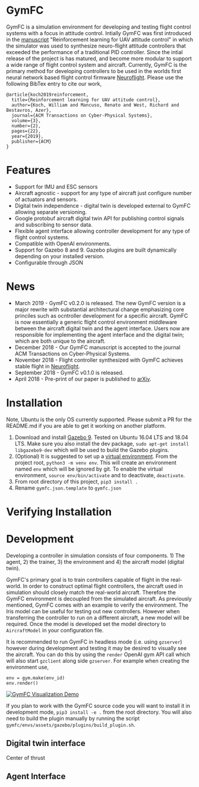 # GymFC

GymFC is a simulation environment for developing and testing flight control systems with a focus in attitude control. 
Intially GymFC was first introduced in the [manuscript]() "Reinforcement learning for UAV attitude control" in which the simulator was used to
synthesize neuro-flight attitude controllers that exceeded the performance of a traditional PID controller. 
Since the intial release of the project is has matured, and become more modular
to support a wide range of flight control system and aircraft.
Currently, GymFC is the primary method for developing controllers to be used in the worlds
first neural network based
flight control firmware [Neuroflight](https://wfk.io/neuroflight). 
Please use the following BibTex entry to cite our work,
```
@article{koch2019reinforcement,
  title={Reinforcement learning for UAV attitude control},
  author={Koch, William and Mancuso, Renato and West, Richard and Bestavros, Azer},
  journal={ACM Transactions on Cyber-Physical Systems},
  volume={3},
  number={2},
  pages={22},
  year={2019},
  publisher={ACM}
}
```

# Features

* Support for IMU and ESC sensors
* Aircraft agnostic - support for any type of aircraft just configure number of
  actuators and sensors.
* Digital twin independence - digital twin is developed external to GymFC
  allowing separate versioning.
* Google protobuf aircraft digital twin API for publishing control
  signals and subscribing to sensor data. 
* Flexible agent interface allowing controller development for any type of flight control systems.
* Compatible with OpenAI environments.
* Support for Gazebo 8 and 9. Gazebo plugins are built dynamically depending on
  your installed version. 
* Configurable through JSON


# News

* March 2019 - GymFC v0.2.0 is released. 
The new GymFC version is a major rewrite with substantial architectural
change emphasizing core princiles such as ocntroller development for a specific aircraft.
GymFC is now essentially a generic flight control environment middleware between the aircraft digital twin and the agent interface. Users now are responsible for implementing the agent interface and the digital twin; which are both unique to the aircraft.
* December 2018 - Our GymFC manuscript is accepted to the journal ACM Transactions on Cyber-Physical Systems.
* November 2018 - Flight controller synthesized with GymFC achieves stable
  flight in [Neuroflight](https://github.com/wil3/neuroflight).
* September 2018 - GymFC v0.1.0 is released.
* April 2018 - Pre-print of our paper is published to [arXiv](https://arxiv.org/abs/1804.04154). 


# Installation 

Note, Ubuntu is the only OS currently supported. Please submit a PR for the
README.md if you are
able to get it working on another platform.   
1. Download and install [Gazebo 9](http://gazebosim.org/download). Tested on
   Ubuntu 16.04 LTS and 18.04 LTS.  Make sure you also install the dev package, `sudo apt-get install libgazebo9-dev` which will be used to build the Gazebo plugins.
2. (Optional) It is suggested to set up a [virtual environment](https://docs.python.org/3/library/venv.html). From the project root,
   `python3 -m venv env`. This will create an environment named `env` which
will be ignored by git. To enable the virtual environment, `source
env/bin/activate` and to deactivate, `deactivate`.  
2. From root directory of this project, `pip3 install .`
3. Rename `gymfc.json.template` to `gymfc.json`

# Verifying Installation 


# Development 

Developing a controller in simulation consists of four components. 1) The agent,
2) the trainer, 3) the environment and 4) the aircraft model (digital twin).

GymFC's primary goal is to train controllers capable of flight in the real-world. 
 In order to construct optimal flight controllers, the aircraft used in
simulation should closely match the real-world aircraft. Therefore the GymFC environment is decoupled from the simulated aircraft.
As previously mentioned, GymFC comes with an example to verify the environment.
The Iris model can be useful for testing out new controllers. However when
transferring the controller to run on a different aircraft, a new model will be
required. Once the model is developed set the model directory to `AircraftModel` in your configuration file.

It is recommended to run GymFC in headless mode (i.e. using `gzserver`) however
during development and testing it may be desired to visually see the aircraft.  You can do this by using the `render` OpenAI gym API call which will also start `gzclient` along side `gzserver`. For example when creating the environment use,
```
env = gym.make(env_id)
env.render()
```
[![GymFC Visualization Demo](https://raw.githubusercontent.com/wil3/gymfc/master/images/gymfc-vis.png)](https://youtu.be/sX9NwmDg6SA)

If you plan to work with the GymFC source code you will want to install it in
development mode, `pip3 install -e .` from the root directory. You will also
need to build the plugin manually by running the script
`gymfc/envs/assets/gazebo/plugins/build_plugin.sh`. 


## Digital twin interface

Center of thrust
## Agent Interface

